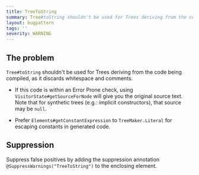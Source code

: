 ```yaml
---
title: TreeToString
summary: Tree#toString shouldn't be used for Trees deriving from the code being compiled, as it discards whitespace and comments.
layout: bugpattern
tags: ''
severity: WARNING
---
```


<!--
*** AUTO-GENERATED, DO NOT MODIFY ***
To make changes, edit the @BugPattern annotation or the explanation in docs/bugpattern.
-->

## The problem
`Tree#toString` shouldn't be used for Trees deriving from the code being
compiled, as it discards whitespace and comments.

*   If this code is within an Error Prone check, using
    `VisitorState#getSourceForNode` will give you the original source text. Note
    that for synthetic trees (e.g.: implicit constructors), that source may be
    `null`.

*   Prefer `Elements#getConstantExpression` to `TreeMaker.Literal` for escaping
    constants in generated code.

## Suppression
Suppress false positives by adding the suppression annotation `@SuppressWarnings("TreeToString")` to the enclosing element.
